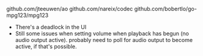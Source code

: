 

github.com/jteeuwen/ao
github.com/nareix/codec
github.com/bobertlo/go-mpg123/mpg123


- There's a deadlock in the UI
- Still some issues when setting volume when playback has begun (no audio output active). probably need to poll for audio output to become active, if that's possible.

